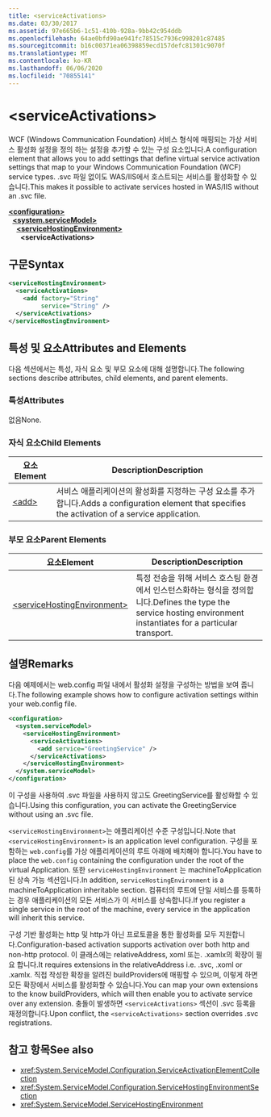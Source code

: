```yaml
---
title: <serviceActivations>
ms.date: 03/30/2017
ms.assetid: 97e665b6-1c51-410b-928a-9bb42c954ddb
ms.openlocfilehash: 64ae0bfd90ae941fc78515c7936c998201c87485
ms.sourcegitcommit: b16c00371ea06398859ecd157defc81301c9070f
ms.translationtype: MT
ms.contentlocale: ko-KR
ms.lasthandoff: 06/06/2020
ms.locfileid: "70855141"
---
```

# \<serviceActivations>

<span data-ttu-id="94160-101">WCF (Windows Communication Foundation) 서비스 형식에 매핑되는 가상 서비스 활성화 설정을 정의 하는 설정을 추가할 수 있는 구성 요소입니다.</span><span class="sxs-lookup"><span data-stu-id="94160-101">A configuration element that allows you to add settings that define virtual service activation settings that map to your Windows Communication Foundation (WCF) service types.</span></span> <span data-ttu-id="94160-102">.svc 파일 없이도 WAS/IIS에서 호스트되는 서비스를 활성화할 수 있습니다.</span><span class="sxs-lookup"><span data-stu-id="94160-102">This makes it possible to activate services hosted in WAS/IIS without an .svc file.</span></span>

[**\<configuration>**](../configuration-element.md)\
&nbsp;&nbsp;[**\<system.serviceModel>**](system-servicemodel.md)\
&nbsp;&nbsp;&nbsp;&nbsp;[**\<serviceHostingEnvironment>**](servicehostingenvironment.md)\
&nbsp;&nbsp;&nbsp;&nbsp;&nbsp;&nbsp;**\<serviceActivations>**  

## <a name="syntax"></a><span data-ttu-id="94160-103">구문</span><span class="sxs-lookup"><span data-stu-id="94160-103">Syntax</span></span>

```xml
<serviceHostingEnvironment>
  <serviceActivations>
    <add factory="String"
         service="String" />
  </serviceActivations>
</serviceHostingEnvironment>
```

## <a name="attributes-and-elements"></a><span data-ttu-id="94160-104">특성 및 요소</span><span class="sxs-lookup"><span data-stu-id="94160-104">Attributes and Elements</span></span>

<span data-ttu-id="94160-105">다음 섹션에서는 특성, 자식 요소 및 부모 요소에 대해 설명합니다.</span><span class="sxs-lookup"><span data-stu-id="94160-105">The following sections describe attributes, child elements, and parent elements.</span></span>

### <a name="attributes"></a><span data-ttu-id="94160-106">특성</span><span class="sxs-lookup"><span data-stu-id="94160-106">Attributes</span></span>

<span data-ttu-id="94160-107">없음</span><span class="sxs-lookup"><span data-stu-id="94160-107">None.</span></span>

### <a name="child-elements"></a><span data-ttu-id="94160-108">자식 요소</span><span class="sxs-lookup"><span data-stu-id="94160-108">Child Elements</span></span>

|<span data-ttu-id="94160-109">요소</span><span class="sxs-lookup"><span data-stu-id="94160-109">Element</span></span>|<span data-ttu-id="94160-110">Description</span><span class="sxs-lookup"><span data-stu-id="94160-110">Description</span></span>|
|-------------|-----------------|
|[\<add>](add-of-serviceactivations.md)|<span data-ttu-id="94160-111">서비스 애플리케이션의 활성화를 지정하는 구성 요소를 추가합니다.</span><span class="sxs-lookup"><span data-stu-id="94160-111">Adds a configuration element that specifies the activation of a service application.</span></span>|

### <a name="parent-elements"></a><span data-ttu-id="94160-112">부모 요소</span><span class="sxs-lookup"><span data-stu-id="94160-112">Parent Elements</span></span>

|<span data-ttu-id="94160-113">요소</span><span class="sxs-lookup"><span data-stu-id="94160-113">Element</span></span>|<span data-ttu-id="94160-114">Description</span><span class="sxs-lookup"><span data-stu-id="94160-114">Description</span></span>|
|-------------|-----------------|
|[\<serviceHostingEnvironment>](servicehostingenvironment.md)|<span data-ttu-id="94160-115">특정 전송을 위해 서비스 호스팅 환경에서 인스턴스화하는 형식을 정의합니다.</span><span class="sxs-lookup"><span data-stu-id="94160-115">Defines the type the service hosting environment instantiates for a particular transport.</span></span>|

## <a name="remarks"></a><span data-ttu-id="94160-116">설명</span><span class="sxs-lookup"><span data-stu-id="94160-116">Remarks</span></span>

<span data-ttu-id="94160-117">다음 예제에서는 web.config 파일 내에서 활성화 설정을 구성하는 방법을 보여 줍니다.</span><span class="sxs-lookup"><span data-stu-id="94160-117">The following example shows how to configure activation settings within your web.config file.</span></span>

```xml
<configuration>
  <system.serviceModel>
    <serviceHostingEnvironment>
      <serviceActivations>
        <add service="GreetingService" />
      </serviceActivations>
    </serviceHostingEnvironment>
  </system.serviceModel>
</configuration>
```

<span data-ttu-id="94160-118">이 구성을 사용하여 .svc 파일을 사용하지 않고도 GreetingService를 활성화할 수 있습니다.</span><span class="sxs-lookup"><span data-stu-id="94160-118">Using this configuration, you can activate the GreetingService without using an .svc file.</span></span>

<span data-ttu-id="94160-119">`<serviceHostingEnvironment>`는 애플리케이션 수준 구성입니다.</span><span class="sxs-lookup"><span data-stu-id="94160-119">Note that `<serviceHostingEnvironment>` is an application level configuration.</span></span> <span data-ttu-id="94160-120">구성을 포함하는 `web.config`를 가상 애플리케이션의 루트 아래에 배치해야 합니다.</span><span class="sxs-lookup"><span data-stu-id="94160-120">You have to place the `web.config` containing the configuration under the root of the virtual Application.</span></span> <span data-ttu-id="94160-121">또한 `serviceHostingEnvironment` 는 machineToApplication 된 상속 가능 섹션입니다.</span><span class="sxs-lookup"><span data-stu-id="94160-121">In addition, `serviceHostingEnvironment` is a machineToApplication inheritable section.</span></span> <span data-ttu-id="94160-122">컴퓨터의 루트에 단일 서비스를 등록하는 경우 애플리케이션의 모든 서비스가 이 서비스를 상속합니다.</span><span class="sxs-lookup"><span data-stu-id="94160-122">If you register a single service in the root of the machine, every service in the application will inherit this service.</span></span>

<span data-ttu-id="94160-123">구성 기반 활성화는 http 및 http가 아닌 프로토콜을 통한 활성화를 모두 지원합니다.</span><span class="sxs-lookup"><span data-stu-id="94160-123">Configuration-based activation supports activation over both http and non-http protocol.</span></span> <span data-ttu-id="94160-124">이 클래스에는 relativeAddress, xoml 또는. .xamlx의 확장이 필요 합니다.</span><span class="sxs-lookup"><span data-stu-id="94160-124">It requires extensions in the relativeAddress i.e. .svc, .xoml or .xamlx.</span></span> <span data-ttu-id="94160-125">직접 작성한 확장을 알려진 buildProviders에 매핑할 수 있으며, 이렇게 하면 모든 확장에서 서비스를 활성화할 수 있습니다.</span><span class="sxs-lookup"><span data-stu-id="94160-125">You can map your own extensions to the know buildProviders, which will then enable you to activate service over any extension.</span></span> <span data-ttu-id="94160-126">충돌이 발생하면 `<serviceActivations>` 섹션이 .svc 등록을 재정의합니다.</span><span class="sxs-lookup"><span data-stu-id="94160-126">Upon conflict, the `<serviceActivations>` section overrides .svc registrations.</span></span>

## <a name="see-also"></a><span data-ttu-id="94160-127">참고 항목</span><span class="sxs-lookup"><span data-stu-id="94160-127">See also</span></span>

- <xref:System.ServiceModel.Configuration.ServiceActivationElementCollection>
- <xref:System.ServiceModel.Configuration.ServiceHostingEnvironmentSection>
- <xref:System.ServiceModel.ServiceHostingEnvironment>
